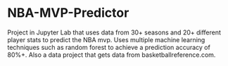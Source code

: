 # NBA-MVP-Predictor
Project in Jupyter Lab that uses data from 30+ seasons and 20+ different player stats to predict the NBA mvp. Uses multiple machine learning techniques such as random forest to achieve a prediction accuracy of 80%+. Also a data project that gets data from basketballreference.com.
